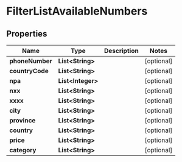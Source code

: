 
# FilterListAvailableNumbers

## Properties
Name | Type | Description | Notes
------------ | ------------- | ------------- | -------------
**phoneNumber** | **List&lt;String&gt;** |  |  [optional]
**countryCode** | **List&lt;String&gt;** |  |  [optional]
**npa** | **List&lt;Integer&gt;** |  |  [optional]
**nxx** | **List&lt;String&gt;** |  |  [optional]
**xxxx** | **List&lt;String&gt;** |  |  [optional]
**city** | **List&lt;String&gt;** |  |  [optional]
**province** | **List&lt;String&gt;** |  |  [optional]
**country** | **List&lt;String&gt;** |  |  [optional]
**price** | **List&lt;String&gt;** |  |  [optional]
**category** | **List&lt;String&gt;** |  |  [optional]



